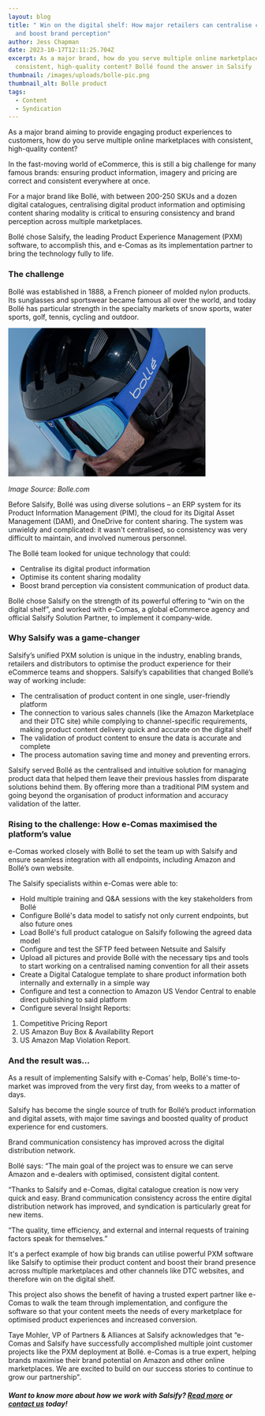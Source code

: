 ```yaml
---
layout: blog
title: " Win on the digital shelf: How major retailers can centralise content
  and boost brand perception"
author: Jess Chapman
date: 2023-10-17T12:11:25.704Z
excerpt: As a major brand, how do you serve multiple online marketplaces with
  consistent, high-quality content? Bollé found the answer in Salsify
thumbnail: /images/uploads/bolle-pic.png
thumbnail_alt: Bolle product
tags:
  - Content
  - Syndication
---
```

<!--StartFragment-->

As a major brand aiming to provide engaging product experiences to customers, how do you serve multiple online marketplaces with consistent, high-quality content?

In the fast-moving world of eCommerce, this is still a big challenge for many famous brands: ensuring product information, imagery and pricing are correct and consistent everywhere at once.

For a major brand like Bollé, with between 200-250 SKUs and a dozen digital catalogues, centralising digital product information and optimising content sharing modality is critical to ensuring consistency and brand perception across multiple marketplaces.

Bollé chose Salsify, the leading Product Experience Management (PXM) software, to accomplish this, and e-Comas as its implementation partner to bring the technology fully to life.

### The challenge

Bollé was established in 1888, a French pioneer of molded nylon products. Its sunglasses and sportswear became famous all over the world, and today Bollé has particular strength in the specialty markets of snow sports, water sports, golf, tennis, cycling and outdoor.

![](/images/uploads/untitled-design-90-.png "Image Source: Bolle.com")

*Image Source: Bolle.com*

Before Salsify, Bollé was using diverse solutions – an ERP system for its Product Information Management (PIM), the cloud for its Digital Asset Management (DAM), and OneDrive for content sharing. The system was unwieldy and complicated: it wasn't centralised, so consistency was very difficult to maintain, and involved numerous personnel.

The Bollé team looked for unique technology that could:

* Centralise its digital product information
* Optimise its content sharing modality
* Boost brand perception via consistent communication of product data.

Bollé chose Salsify on the strength of its powerful offering to “win on the digital shelf”, and worked with e-Comas, a global eCommerce agency and official Salsify Solution Partner, to implement it company-wide.

### Why Salsify was a game-changer

Salsify’s unified PXM solution is unique in the industry, enabling brands, retailers and distributors to optimise the product experience for their eCommerce teams and shoppers. Salsify’s capabilities that changed Bollé’s way of working include:

* The centralisation of product content in one single, user-friendly platform
* The connection to various sales channels (like the Amazon Marketplace and their DTC site) while complying to channel-specific requirements, making product content delivery quick and accurate on the digital shelf 
* The validation of product content to ensure the data is accurate and complete
* The process automation saving time and money and preventing errors.

Salsify served Bollé as the centralised and intuitive solution for managing product data that helped them leave their previous hassles from disparate solutions behind them. By offering more than a traditional PIM system and going beyond the organisation of product information and accuracy validation of the latter.

### Rising to the challenge: How e-Comas maximised the platform’s value

e-Comas worked closely with Bollé to set the team up with Salsify and ensure seamless integration with all endpoints, including Amazon and Bollé’s own website.

The Salsify specialists within e-Comas were able to:

* Hold multiple training and Q&A sessions with the key stakeholders from Bollé
* Configure Bollé's data model to satisfy not only current endpoints, but also future ones
* Load Bollé's full product catalogue on Salsify following the agreed data model
* Configure and test the SFTP feed between Netsuite and Salsify
* Upload all pictures and provide Bollé with the necessary tips and tools to start working on a centralised naming convention for all their assets
* Create a Digital Catalogue template to share product information both internally and externally in a simple way
* Configure and test a connection to Amazon US Vendor Central to enable direct publishing to said platform
* Configure several Insight Reports:

1. Competitive Pricing Report
2. US Amazon Buy Box & Availability Report
3. US Amazon Map Violation Report.

### And the result was...

As a result of implementing Salsify with e-Comas’ help, Bollé's time-to-market was improved from the very first day, from weeks to a matter of days.

Salsify has become the single source of truth for Bollé’s product information and digital assets, with major time savings and boosted quality of product experience for end customers.

Brand communication consistency has improved across the digital distribution network.

Bollé says: “The main goal of the project was to ensure we can serve Amazon and e-dealers with optimised, consistent digital content.

“Thanks to Salsify and e-Comas, digital catalogue creation is now very quick and easy. Brand communication consistency across the entire digital distribution network has improved, and syndication is particularly great for new items.

“The quality, time efficiency, and external and internal requests of training factors speak for themselves.”

It's a perfect example of how big brands can utilise powerful PXM software like Salsify to optimise their product content and boost their brand presence across multiple marketplaces and other channels like DTC websites, and therefore win on the digital shelf.

This project also shows the benefit of having a trusted expert partner like e-Comas to walk the team through implementation, and configure the software so that your content meets the needs of every marketplace for optimised product experiences and increased conversion.

Taye Mohler, VP of Partners & Alliances at Salsify acknowledges that “e-Comas and Salsify have successfully accomplished multiple joint customer projects like the PXM deployment at Bollé. e-Comas is a true expert, helping brands maximise their brand potential on Amazon and other online marketplaces. We are excited to build on our success stories to continue to grow our partnership".

##### Want to know more about how we work with Salsify? [Read more](https://e-comas.com/2022/10/31/salsify-made-simple-how-our-favourite-pxm-software-syndicates-your-content.html) or [contact us](https://e-comas.com/contact.html) today!

<!--EndFragment-->